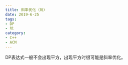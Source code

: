 ```yaml
---
title: 斜率优化（坑）
date: 2019-6-25
tags:
- DP
- 坑
category:
- C++
- ACM
---
```


DP表达式一般不会出现平方，出现平方时很可能是斜率优化。
